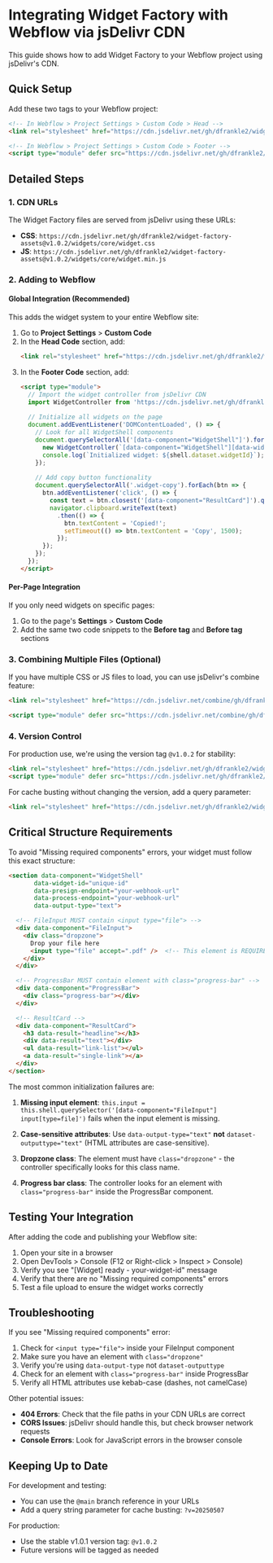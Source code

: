 # Integrating Widget Factory with Webflow via jsDelivr CDN

This guide shows how to add Widget Factory to your Webflow project using jsDelivr's CDN.

## Quick Setup

Add these two tags to your Webflow project:

```html
<!-- In Webflow > Project Settings > Custom Code > Head -->
<link rel="stylesheet" href="https://cdn.jsdelivr.net/gh/dfrankle2/widget-factory-assets@v1.0.2/widgets/core/widget.css">

<!-- In Webflow > Project Settings > Custom Code > Footer -->
<script type="module" defer src="https://cdn.jsdelivr.net/gh/dfrankle2/widget-factory-assets@v1.0.2/widgets/core/widget.min.js"></script>
```

## Detailed Steps

### 1. CDN URLs

The Widget Factory files are served from jsDelivr using these URLs:

- **CSS**: `https://cdn.jsdelivr.net/gh/dfrankle2/widget-factory-assets@v1.0.2/widgets/core/widget.css`
- **JS**: `https://cdn.jsdelivr.net/gh/dfrankle2/widget-factory-assets@v1.0.2/widgets/core/widget.min.js`

### 2. Adding to Webflow

#### Global Integration (Recommended)

This adds the widget system to your entire Webflow site:

1. Go to **Project Settings** > **Custom Code**
2. In the **Head Code** section, add:
   ```html
   <link rel="stylesheet" href="https://cdn.jsdelivr.net/gh/dfrankle2/widget-factory-assets@v1.0.2/widgets/core/widget.css">
   ```
3. In the **Footer Code** section, add:
   ```html
   <script type="module">
     // Import the widget controller from jsDelivr CDN
     import WidgetController from 'https://cdn.jsdelivr.net/gh/dfrankle2/widget-factory-assets@v1.0.2/widgets/core/widget.min.js';
     
     // Initialize all widgets on the page
     document.addEventListener('DOMContentLoaded', () => {
       // Look for all WidgetShell components
       document.querySelectorAll('[data-component="WidgetShell"]').forEach(shell => {
         new WidgetController(`[data-component="WidgetShell"][data-widget-id="${shell.dataset.widgetId}"]`);
         console.log(`Initialized widget: ${shell.dataset.widgetId}`);
       });
       
       // Add copy button functionality
       document.querySelectorAll('.widget-copy').forEach(btn => {
         btn.addEventListener('click', () => {
           const text = btn.closest('[data-component="ResultCard"]').querySelector('[data-result="text"]').textContent;
           navigator.clipboard.writeText(text)
             .then(() => {
               btn.textContent = 'Copied!';
               setTimeout(() => btn.textContent = 'Copy', 1500);
             });
         });
       });
     });
   </script>
   ```

#### Per-Page Integration

If you only need widgets on specific pages:

1. Go to the page's **Settings** > **Custom Code**
2. Add the same two code snippets to the **Before </head> tag** and **Before </body> tag** sections

### 3. Combining Multiple Files (Optional)

If you have multiple CSS or JS files to load, you can use jsDelivr's combine feature:

```html
<link rel="stylesheet" href="https://cdn.jsdelivr.net/combine/gh/dfrankle2/widget-factory-assets@v1.0.2/widgets/core/widget.css,gh/dfrankle2/widget-factory-assets@v1.0.2/widgets/theme/dark.css">

<script type="module" defer src="https://cdn.jsdelivr.net/combine/gh/dfrankle2/widget-factory-assets@v1.0.2/widgets/core/widget.min.js,gh/dfrankle2/widget-factory-assets@v1.0.2/widgets/utils/uploader.min.js"></script>
```

### 4. Version Control

For production use, we're using the version tag `@v1.0.2` for stability:

```html
<link rel="stylesheet" href="https://cdn.jsdelivr.net/gh/dfrankle2/widget-factory-assets@v1.0.2/widgets/core/widget.css">
<script type="module" defer src="https://cdn.jsdelivr.net/gh/dfrankle2/widget-factory-assets@v1.0.2/widgets/core/widget.min.js"></script>
```

For cache busting without changing the version, add a query parameter:
```html
<link rel="stylesheet" href="https://cdn.jsdelivr.net/gh/dfrankle2/widget-factory-assets@v1.0.2/widgets/core/widget.css?v=2025-05-07">
```

## Critical Structure Requirements

To avoid "Missing required components" errors, your widget must follow this exact structure:

```html
<section data-component="WidgetShell"
       data-widget-id="unique-id"
       data-presign-endpoint="your-webhook-url"
       data-process-endpoint="your-webhook-url"
       data-output-type="text">

  <!-- FileInput MUST contain <input type="file"> -->
  <div data-component="FileInput">
    <div class="dropzone">
      Drop your file here
      <input type="file" accept=".pdf" />  <!-- This element is REQUIRED -->
    </div>
  </div>

  <!-- ProgressBar MUST contain element with class="progress-bar" -->
  <div data-component="ProgressBar">
    <div class="progress-bar"></div>
  </div>

  <!-- ResultCard -->
  <div data-component="ResultCard">
    <h3 data-result="headline"></h3>
    <div data-result="text"></div>
    <ul data-result="link-list"></ul>
    <a data-result="single-link"></a>
  </div>
</section>
```

The most common initialization failures are:

1. **Missing input element**: `this.input = this.shell.querySelector('[data-component="FileInput"] input[type=file]')` fails when the input element is missing.

2. **Case-sensitive attributes**: Use `data-output-type="text"` **not** `dataset-outputtype="text"` (HTML attributes are case-sensitive).

3. **Dropzone class**: The element must have `class="dropzone"` - the controller specifically looks for this class name.

4. **Progress bar class**: The controller looks for an element with `class="progress-bar"` inside the ProgressBar component.

## Testing Your Integration

After adding the code and publishing your Webflow site:

1. Open your site in a browser
2. Open DevTools > Console (F12 or Right-click > Inspect > Console)
3. Verify you see "[Widget] ready - your-widget-id" message
4. Verify that there are no "Missing required components" errors
5. Test a file upload to ensure the widget works correctly

## Troubleshooting

If you see "Missing required components" error:

1. Check for `<input type="file">` inside your FileInput component
2. Make sure you have an element with `class="dropzone"`
3. Verify you're using `data-output-type` not `dataset-outputtype`
4. Check for an element with `class="progress-bar"` inside ProgressBar
5. Verify all HTML attributes use kebab-case (dashes, not camelCase)

Other potential issues:
- **404 Errors**: Check that the file paths in your CDN URLs are correct
- **CORS Issues**: jsDelivr should handle this, but check browser network requests
- **Console Errors**: Look for JavaScript errors in the browser console

## Keeping Up to Date

For development and testing:
- You can use the `@main` branch reference in your URLs
- Add a query string parameter for cache busting: `?v=20250507`

For production:
- Use the stable v1.0.1 version tag: `@v1.0.2`
- Future versions will be tagged as needed
